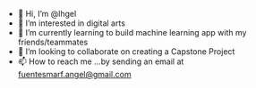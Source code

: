 - 👋 Hi, I’m @lhgel
- 👀 I’m interested in digital arts
- 🌱 I’m currently learning to build machine learning app with my friends/teammates
- 💞️ I’m looking to collaborate on creating a Capstone Project
- 📫 How to reach me ...by sending an email at fuentesmarf.angel@gmail.com

<!---
lhjill/lhjill is a ✨ special ✨ repository because its `README.md` (this file) appears on your GitHub profile.
You can click the Preview link to take a look at your changes.
--->
